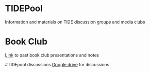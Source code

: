 # TIDEPool
Information and materials on TIDE discussion groups and media clubs

# Book Club
[Link](https://drive.google.com/drive/folders/1KHcV183mkHvQBer9VzXlDoKoRm04-tHg?usp=sharing) to past book club presentations and notes

#TIDEpool discussions
[Google drive](https://drive.google.com/drive/folders/1KHcV183mkHvQBer9VzXlDoKoRm04-tHg?usp=sharing) for discussions
